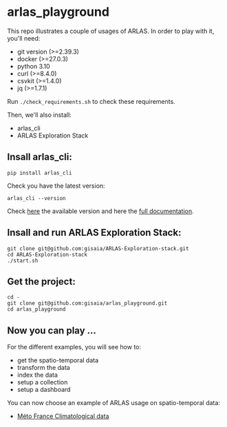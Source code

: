 # arlas_playground

This repo illustrates a couple of usages of ARLAS. In order to play with it, you'll need:

- git version (>=2.39.3)
- docker (>=27.0.3)
- python 3.10
- curl (>=8.4.0)
- csvkit (>=1.4.0)
- jq (>=1.7.1)

Run `./check_requirements.sh` to check these requirements.

Then, we'll also install:
- arlas_cli
- ARLAS Exploration Stack

## Insall arlas_cli:

```shell
pip install arlas_cli
```

Check you have the latest version:

```shell
arlas_cli --version
```

Check [here](https://pypi.org/project/arlas-cli/#history) the available version and here the [full documentation](https://gisaia.github.io/arlas_cli/).

## Insall and run ARLAS Exploration Stack:

```shell
git clone git@github.com:gisaia/ARLAS-Exploration-stack.git
cd ARLAS-Exploration-stack
./start.sh
```

## Get the project:

```shell
cd -
git clone git@github.com:gisaia/arlas_playground.git
cd arlas_playground
```

## Now you can play ...

For the different examples, you will see how to:
- get the spatio-temporal data
- transform the data
- index the data
- setup a collection
- setup a dashboard

You can now choose an example of ARLAS usage on spatio-temporal data:
- [Méto France Climatological data](meteo_france/README.md)
